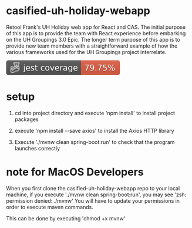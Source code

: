 # casified-uh-holiday-webapp
Retool Frank's UH Holiday web app for React and CAS.  The initial purpose of this app is to provide the team with React experience before embarking on the UH Groupings 3.0 Epic.  The longer term purpose of this app is to provide new team members with a straightforward example of how the various frameworks used for the UH Groupings project interrelate.

![Jest coverage](https://github.com/uhawaii-system-its-ti-iam/casified-uh-holiday-webapp/blob/badges/badges/coverage-jest%20coverage.svg)

# setup
1. cd into project directory and execute 'npm install' to install project packages

2. execute 'npm install --save axios' to install the Axios HTTP library

3. Execute './mvnw clean spring-boot:run' to check that the program launches correctly

# note for MacOS Developers
When you first clone the casified-uh-holiday-webapp repo to your local machine, if you execute './mvnw clean spring-boot:run', you may see 'zsh: permission denied: ./mvnw' You will have to update your permissions in order to execute maven commands. 

This can be done by executing 'chmod +x mvnw'
